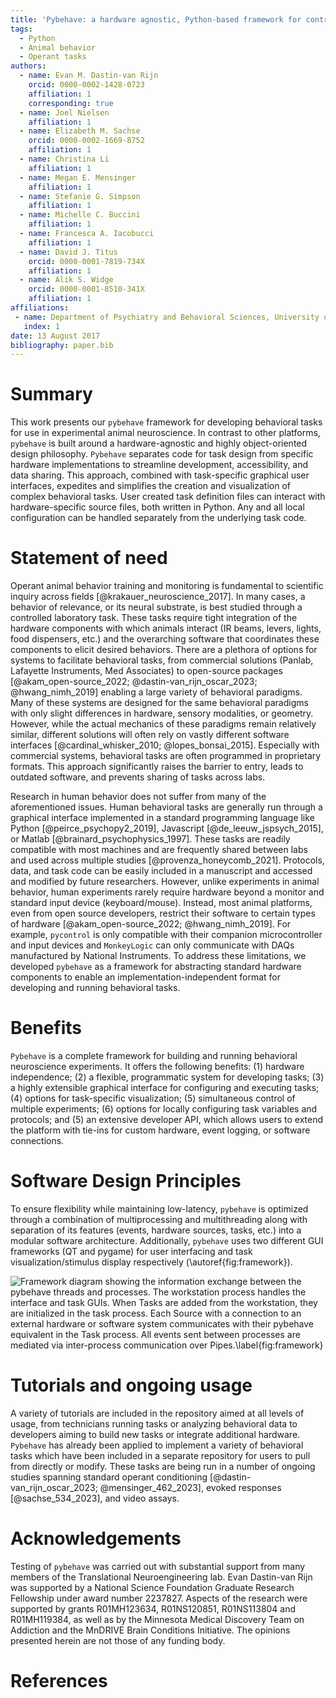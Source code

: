 ```yaml
---
title: 'Pybehave: a hardware agnostic, Python-based framework for controlling behavioral neuroscience experiments'
tags:
  - Python
  - Animal behavior
  - Operant tasks
authors:
  - name: Evan M. Dastin-van Rijn
    orcid: 0000-0002-1428-0723
    affiliation: 1
    corresponding: true
  - name: Joel Nielsen
    affiliation: 1
  - name: Elizabeth M. Sachse
    orcid: 0000-0002-1669-8752
    affiliation: 1
  - name: Christina Li
    affiliation: 1
  - name: Megan E. Mensinger
    affiliation: 1
  - name: Stefanie G. Simpson
    affiliation: 1
  - name: Michelle C. Buccini
    affiliation: 1
  - name: Francesca A. Iacobucci
    affiliation: 1
  - name: David J. Titus
    orcid: 0000-0001-7819-734X
    affiliation: 1
  - name: Alik S. Widge
    orcid: 0000-0001-8510-341X
    affiliation: 1
affiliations:
 - name: Department of Psychiatry and Behavioral Sciences, University of Minnesota Medical Center, Minneapolis, MN 55454, USA
   index: 1
date: 13 August 2017
bibliography: paper.bib
---
```


# Summary

This work presents our `pybehave` framework for developing behavioral tasks for use in experimental animal neuroscience. 
In contrast to other platforms, `pybehave` is built around a hardware-agnostic and highly object-oriented design philosophy. 
`Pybehave` separates code for task design from specific hardware implementations to streamline development, accessibility, 
and data sharing. This approach, combined with task-specific graphical user interfaces, expedites and simplifies the 
creation and visualization of complex behavioral tasks. User created task definition files can interact with 
hardware-specific source files, both written in Python. Any and all local configuration can be handled separately from 
the underlying task code. 

# Statement of need

Operant animal behavior training and monitoring is fundamental to scientific inquiry across fields [@krakauer_neuroscience_2017]. 
In many cases, a behavior of relevance, or its neural substrate, is best studied through a controlled laboratory task. 
These tasks require tight integration of the hardware components with which animals interact (IR beams, levers, lights, 
food dispensers, etc.) and the overarching software that coordinates these components to elicit desired behaviors. There 
are a plethora of options for systems to facilitate behavioral tasks, from commercial solutions (Panlab, Lafayette Instruments, 
Med Associates) to open-source packages [@akam_open-source_2022; @dastin-van_rijn_oscar_2023; @hwang_nimh_2019] enabling 
a large variety of behavioral paradigms. Many of these systems are designed for the same behavioral paradigms with only 
slight differences in hardware, sensory modalities, or geometry. However, while the actual mechanics of these paradigms 
remain relatively similar, different solutions will often rely on vastly different software interfaces [@cardinal_whisker_2010; 
@lopes_bonsai_2015]. Especially with commercial systems, behavioral tasks are often programmed in proprietary formats. 
This approach significantly raises the barrier to entry, leads to outdated software, and prevents sharing of tasks across labs.

Research in human behavior does not suffer from many of the aforementioned issues. Human behavioral tasks are generally 
run through a graphical interface implemented in a standard programming language like Python [@peirce_psychopy2_2019], 
Javascript [@de_leeuw_jspsych_2015], or Matlab [@brainard_psychophysics_1997]. These tasks are readily compatible with 
most machines and are frequently shared between labs and used across multiple studies [@provenza_honeycomb_2021]. Protocols, 
data, and task code can be easily included in a manuscript and accessed and modified by future researchers. However, unlike 
experiments in animal behavior, human experiments rarely require hardware beyond a monitor and standard input device 
(keyboard/mouse). Instead, most animal platforms, even from open source developers, restrict their software to certain 
types of hardware [@akam_open-source_2022; @hwang_nimh_2019]. For example, `pycontrol` is only compatible with their 
companion microcontroller and input devices and `MonkeyLogic` can only communicate with DAQs manufactured by National 
Instruments. To address these limitations, we developed `pybehave` as a framework for abstracting standard hardware 
components to enable an implementation-independent format for developing and running behavioral tasks. 

# Benefits

`Pybehave` is a complete framework for building and running behavioral neuroscience experiments. It offers the following 
benefits: (1) hardware independence; (2) a flexible, programmatic system for developing tasks; (3) a highly extensible 
graphical interface for configuring and executing tasks; (4) options for task-specific visualization; (5) simultaneous 
control of multiple experiments; (6) options for locally configuring task variables and protocols; and (5) an extensive 
developer API, which allows users to extend the platform with tie-ins for custom hardware, event logging, or software connections.

# Software Design Principles

To ensure flexibility while maintaining low-latency, `pybehave` is optimized through a combination of multiprocessing and 
multithreading along with separation of its features (events, hardware sources, tasks, etc.) into a modular software 
architecture. Additionally, `pybehave` uses two different GUI frameworks (QT and pygame) for user interfacing and task 
visualization/stimulus display respectively (\autoref{fig:framework}).

![Framework diagram showing the information exchange between the `pybehave` threads and processes. The workstation 
process handles the interface and task GUIs. When Tasks are added from the workstation, they are initialized in the task process. 
Each Source with a connection to an external hardware or software system communicates with their `pybehave` equivalent in the 
Task process. All events sent between processes are mediated via inter-process communication over Pipes.\label{fig:framework}](framework.png)

# Tutorials and ongoing usage

A variety of tutorials are included in the repository aimed at all levels of usage, from technicians running tasks or 
analyzing behavioral data to developers aiming to build new tasks or integrate additional hardware. `Pybehave` has already 
been applied to implement a variety of behavioral tasks which have been included in a separate repository for users to 
pull from directly or modify. These tasks are being run in a number of ongoing studies spanning standard operant 
conditioning [@dastin-van_rijn_oscar_2023; @mensinger_462_2023], evoked responses [@sachse_534_2023], and video assays.

# Acknowledgements

Testing of `pybehave` was carried out with substantial support from many members of the Translational Neuroengineering lab. 
Evan Dastin-van Rijn was supported by a National Science Foundation Graduate Research Fellowship under award number 2237827. 
Aspects of the research were supported by grants R01MH123634, R01NS120851, R01NS113804 and R01MH119384, as well as by the 
Minnesota Medical Discovery Team on Addiction and the MnDRIVE Brain Conditions Initiative. The opinions presented herein 
are not those of any funding body.

# References
